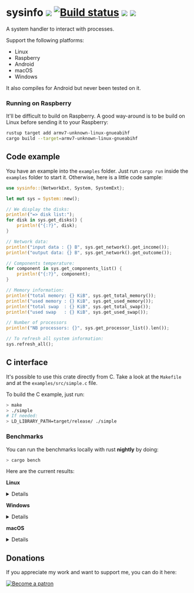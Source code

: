 # sysinfo [![][img_travis-ci]][travis-ci] [![Build status](https://ci.appveyor.com/api/projects/status/nhep876b3legunwd/branch/master?svg=true)](https://ci.appveyor.com/project/GuillaumeGomez/sysinfo/branch/master) [![][img_crates]][crates] [![][img_doc]][doc]

[img_travis-ci]: https://api.travis-ci.org/GuillaumeGomez/sysinfo.png?branch=master
[img_crates]: https://img.shields.io/crates/v/sysinfo.svg
[img_doc]: https://img.shields.io/badge/rust-documentation-blue.svg

[travis-ci]: https://travis-ci.org/GuillaumeGomez/sysinfo
[crates]: https://crates.io/crates/sysinfo
[doc]: https://docs.rs/sysinfo/

A system handler to interact with processes.

Support the following platforms:

 * Linux
 * Raspberry
 * Android
 * macOS
 * Windows

It also compiles for Android but never been tested on it.

### Running on Raspberry

It'll be difficult to build on Raspberry. A good way-around is to be build on Linux before sending it to your Raspberry:

```bash
rustup target add armv7-unknown-linux-gnueabihf
cargo build --target=armv7-unknown-linux-gnueabihf
```

## Code example

You have an example into the `examples` folder. Just run `cargo run` inside the `examples` folder to start it. Otherwise, here is a little code sample:

```rust
use sysinfo::{NetworkExt, System, SystemExt};

let mut sys = System::new();

// We display the disks:
println!("=> disk list:");
for disk in sys.get_disks() {
    println!("{:?}", disk);
}

// Network data:
println!("input data : {} B", sys.get_network().get_income());
println!("output data: {} B", sys.get_network().get_outcome());

// Components temperature:
for component in sys.get_components_list() {
    println!("{:?}", component);
}

// Memory information:
println!("total memory: {} KiB", sys.get_total_memory());
println!("used memory : {} KiB", sys.get_used_memory());
println!("total swap  : {} KiB", sys.get_total_swap());
println!("used swap   : {} KiB", sys.get_used_swap());

// Number of processors
println!("NB processors: {}", sys.get_processor_list().len());

// To refresh all system information:
sys.refresh_all();
```

## C interface

It's possible to use this crate directly from C. Take a look at the `Makefile` and at the `examples/src/simple.c` file.

To build the C example, just run:

```bash
> make
> ./simple
# If needed:
> LD_LIBRARY_PATH=target/release/ ./simple
```

### Benchmarks

You can run the benchmarks locally with rust **nightly** by doing:

```bash
> cargo bench
```

Here are the current results:

**Linux**

<details>

```text
test bench_new                     ... bench:       3,741 ns/iter (+/- 252)
test bench_new_all                 ... bench:  10,491,084 ns/iter (+/- 450,925)
test bench_refresh_all             ... bench:   2,787,974 ns/iter (+/- 235,649)
test bench_refresh_components      ... bench:      24,270 ns/iter (+/- 1,127)
test bench_refresh_components_list ... bench:     370,693 ns/iter (+/- 51,925)
test bench_refresh_cpu             ... bench:      13,367 ns/iter (+/- 1,858)
test bench_refresh_disks           ... bench:       2,532 ns/iter (+/- 108)
test bench_refresh_disks_lists     ... bench:      50,359 ns/iter (+/- 5,877)
test bench_refresh_memory          ... bench:      11,713 ns/iter (+/- 1,006)
test bench_refresh_networks        ... bench:     220,246 ns/iter (+/- 24,294)
test bench_refresh_networks_list   ... bench:     229,648 ns/iter (+/- 82,050)
test bench_refresh_process         ... bench:      77,375 ns/iter (+/- 10,657)
test bench_refresh_processes       ... bench:   2,282,106 ns/iter (+/- 154,098)
test bench_refresh_system          ... bench:      52,466 ns/iter (+/- 4,710)
```
</details>

**Windows**

<details>

```text
test bench_new                     ... bench:   7,688,460 ns/iter (+/- 1,230,010)
test bench_new_all                 ... bench:  24,098,860 ns/iter (+/- 5,260,950)
test bench_refresh_all             ... bench:   3,096,107 ns/iter (+/- 94,257)
test bench_refresh_components      ... bench:   1,205,378 ns/iter (+/- 40,071)
test bench_refresh_components_list ... bench:   3,181,602 ns/iter (+/- 102,533)
test bench_refresh_cpu             ... bench:         395 ns/iter (+/- 18)
test bench_refresh_disks           ... bench:      53,082 ns/iter (+/- 1,834)
test bench_refresh_disks_lists     ... bench:     114,080 ns/iter (+/- 1,920)
test bench_refresh_memory          ... bench:         596 ns/iter (+/- 48)
test bench_refresh_networks        ... bench:      37,549 ns/iter (+/- 1,622)
test bench_refresh_networks_list   ... bench:     667,180 ns/iter (+/- 59,859)
test bench_refresh_process         ... bench:         755 ns/iter (+/- 47)
test bench_refresh_processes       ... bench:   1,217,488 ns/iter (+/- 69,041)
test bench_refresh_system          ... bench:   1,214,780 ns/iter (+/- 52,013)
```
</details>

**macOS**

<details>

```text
test bench_new                     ... bench:      56,861 ns/iter (+/- 5,653)
test bench_new_all                 ... bench:   4,634,509 ns/iter (+/- 1,604,369)
test bench_refresh_all             ... bench:   1,962,343 ns/iter (+/- 129,726)
test bench_refresh_components      ... bench:     294,752 ns/iter (+/- 45,107)
test bench_refresh_components_list ... bench:     895,672 ns/iter (+/- 112,586)
test bench_refresh_cpu             ... bench:      11,187 ns/iter (+/- 2,483)
test bench_refresh_disks           ... bench:         975 ns/iter (+/- 50)
test bench_refresh_disks_lists     ... bench:      25,955 ns/iter (+/- 3,159)
test bench_refresh_memory          ... bench:       3,440 ns/iter (+/- 198)
test bench_refresh_networks        ... bench:     211,552 ns/iter (+/- 16,686)
test bench_refresh_networks_list   ... bench:     211,138 ns/iter (+/- 22,644)
test bench_refresh_process         ... bench:       4,174 ns/iter (+/- 1,249)
test bench_refresh_processes       ... bench:     803,559 ns/iter (+/- 42,974)
test bench_refresh_system          ... bench:     365,762 ns/iter (+/- 55,893)
```
</details>

## Donations

If you appreciate my work and want to support me, you can do it here:

[![Become a patron](https://c5.patreon.com/external/logo/become_a_patron_button.png)](https://www.patreon.com/GuillaumeGomez)
